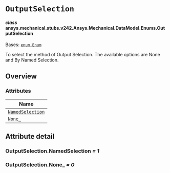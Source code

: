 # `OutputSelection`

<a id="ansys.mechanical.stubs.v242.Ansys.Mechanical.DataModel.Enums.OutputSelection"></a>

#### *class* ansys.mechanical.stubs.v242.Ansys.Mechanical.DataModel.Enums.OutputSelection

Bases: [`enum.Enum`](https://docs.python.org/3/library/enum.html#enum.Enum)

To select the method of Output Selection. The available options are None and By Named Selection.

<!-- !! processed by numpydoc !! -->

<a id="overview"></a>

## Overview

### Attributes

| Name |
| ------------------------------------------------------- |
| [`NamedSelection`](#OutputSelection.NamedSelection) |
| [`None_`](#OutputSelection.None_) |

<a id="attribute-detail"></a>

## Attribute detail

<a id="OutputSelection.NamedSelection"></a>

### OutputSelection.NamedSelection *= 1*

<a id="OutputSelection.None_"></a>

### OutputSelection.None_ *= 0*


